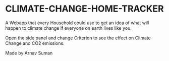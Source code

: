 # CLIMATE-CHANGE-HOME-TRACKER

A Webapp that every Household could use to get an idea of what will happen to climate change if everyone on earth lives like you.

Open the side panel and change Criterion to see the effect on Climate Change and CO2 emissions.

Made by Arnav Suman
